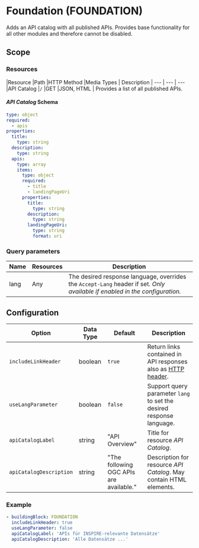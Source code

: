 # Foundation (FOUNDATION)

Adds an API catalog with all published APIs. Provides base functionality for all other modules and therefore cannot be disabled.

## Scope

### Resources

|Resource |Path |HTTP Method |Media Types | Description
| --- | --- | ---
|API Catalog |`/` |GET |JSON, HTML | Provides a list of all published APIs.

#### *API Catalog* Schema

```yaml
type: object
required:
  - apis
properties:
  title:
    type: string
  description:
    type: string
  apis:
    type: array
    items:
      type: object
      required:
        - title
        - landingPageUri
      properties:
        title:
          type: string
        description:
          type: string
        landingPageUri:
          type: string
          format: uri
```

### Query parameters

|Name |Resources |Description
| --- | --- | ---
|lang |Any |The desired response language, overrides the `Accept-Lang` header if set. *Only available if enabled in the configuration.*

## Configuration

|Option |Data Type |Default |Description
| --- | --- | --- | ---
|`includeLinkHeader` |boolean |`true` |Return links contained in API responses also as [HTTP header](http://www.opengis.net/doc/IS/ogcapi-features-1/1.0#_link_headers).
|`useLangParameter` |boolean |`false` |Support query parameter `lang` to set the desired response language.
|`apiCatalogLabel` |string |"API Overview" |Title for resource *API Catalog*.
|`apiCatalogDescription` |string |"The following OGC APIs are available." |Description for resource *API Catalog*. May contain HTML elements.

### Example

```yaml
- buildingBlock: FOUNDATION
  includeLinkHeader: true
  useLangParameter: false
  apiCatalogLabel: 'APIs für INSPIRE-relevante Datensätze'
  apiCatalogDescription: 'Alle Datensätze ...'
```
